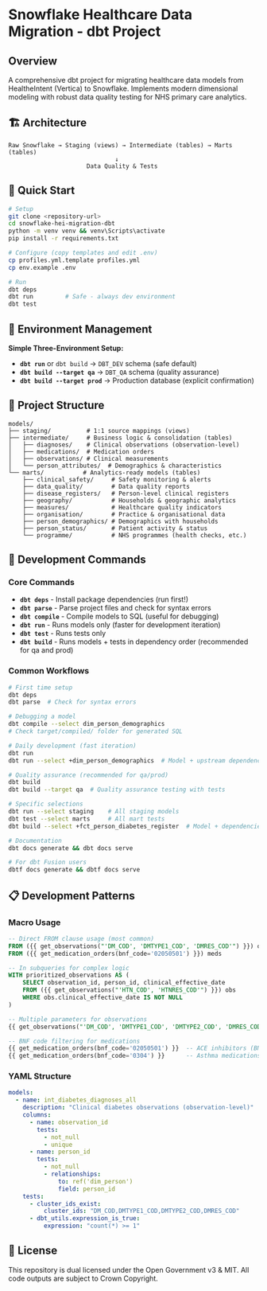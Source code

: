 # Snowflake Healthcare Data Migration - dbt Project

## Overview

A comprehensive dbt project for migrating healthcare data models from HealtheIntent (Vertica) to Snowflake. Implements modern dimensional modeling with robust data quality testing for NHS primary care analytics.

## 🏗️ Architecture

```
Raw Snowflake → Staging (views) → Intermediate (tables) → Marts (tables)
                              ↓
                      Data Quality & Tests
```

## 🚀 Quick Start

```bash
# Setup
git clone <repository-url>
cd snowflake-hei-migration-dbt
python -m venv venv && venv\Scripts\activate
pip install -r requirements.txt

# Configure (copy templates and edit .env)
cp profiles.yml.template profiles.yml
cp env.example .env

# Run
dbt deps
dbt run         # Safe - always dev environment
dbt test
```

## 🎯 Environment Management

**Simple Three-Environment Setup:**

- **`dbt run`** or `dbt build` → `DBT_DEV` schema (safe default)
- **`dbt build --target qa`** → `DBT_QA` schema (quality assurance)
- **`dbt build --target prod`** → Production database (explicit confirmation)

## 📁 Project Structure

```
models/
├── staging/          # 1:1 source mappings (views)
├── intermediate/     # Business logic & consolidation (tables)
│   ├── diagnoses/    # Clinical observations (observation-level)
│   ├── medications/  # Medication orders
│   ├── observations/ # Clinical measurements
│   └── person_attributes/  # Demographics & characteristics
└── marts/           # Analytics-ready models (tables)
    ├── clinical_safety/     # Safety monitoring & alerts
    ├── data_quality/        # Data quality reports
    ├── disease_registers/   # Person-level clinical registers
    ├── geography/           # Households & geographic analytics
    ├── measures/            # Healthcare quality indicators
    ├── organisation/        # Practice & organisational data
    ├── person_demographics/ # Demographics with households
    ├── person_status/       # Patient activity & status
    └── programme/           # NHS programmes (health checks, etc.)
```

## 🔧 Development Commands

### **Core Commands**

- **`dbt deps`** - Install package dependencies (run first!)
- **`dbt parse`** - Parse project files and check for syntax errors
- **`dbt compile`** - Compile models to SQL (useful for debugging)
- **`dbt run`** - Runs models only (faster for development iteration)
- **`dbt test`** - Runs tests only
- **`dbt build`** - Runs models + tests in dependency order (recommended for qa and prod)

### **Common Workflows**

```bash
# First time setup
dbt deps
dbt parse  # Check for syntax errors

# Debugging a model
dbt compile --select dim_person_demographics
# Check target/compiled/ folder for generated SQL

# Daily development (fast iteration)
dbt run
dbt run --select +dim_person_demographics  # Model + upstream dependencies

# Quality assurance (recommended for qa/prod)
dbt build
dbt build --target qa  # Quality assurance testing with tests

# Specific selections
dbt run --select staging    # All staging models
dbt test --select marts     # All mart tests
dbt build --select +fct_person_diabetes_register  # Model + dependencies + tests

# Documentation
dbt docs generate && dbt docs serve

# For dbt Fusion users
dbtf docs generate && dbtf docs serve
```

## 📋 Development Patterns

### **Macro Usage**

```sql
-- Direct FROM clause usage (most common)
FROM ({{ get_observations("'DM_COD', 'DMTYPE1_COD', 'DMRES_COD'") }}) obs
FROM ({{ get_medication_orders(bnf_code='02050501') }}) meds

-- In subqueries for complex logic
WITH prioritized_observations AS (
    SELECT observation_id, person_id, clinical_effective_date
    FROM ({{ get_observations("'HTN_COD', 'HTNRES_COD'") }}) obs
    WHERE obs.clinical_effective_date IS NOT NULL
)

-- Multiple parameters for observations
{{ get_observations("'DM_COD', 'DMTYPE1_COD', 'DMTYPE2_COD', 'DMRES_COD'") }}

-- BNF code filtering for medications
{{ get_medication_orders(bnf_code='02050501') }}  -- ACE inhibitors (BNF Chapter 2.5.5.1)
{{ get_medication_orders(bnf_code='0304') }}      -- Asthma medications (BNF Chapter 3.4)
```

### **YAML Structure**

```yaml
models:
  - name: int_diabetes_diagnoses_all
    description: "Clinical diabetes observations (observation-level)"
    columns:
      - name: observation_id
        tests: 
          - not_null
          - unique
      - name: person_id
        tests:
          - not_null
          - relationships:
              to: ref('dim_person')
              field: person_id
    tests:
      - cluster_ids_exist:
          cluster_ids: "DM_COD,DMTYPE1_COD,DMTYPE2_COD,DMRES_COD"
      - dbt_utils.expression_is_true:
          expression: "count(*) >= 1"
```

## 📄 License

This repository is dual licensed under the Open Government v3 & MIT. All code outputs are subject to Crown Copyright.
